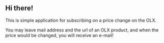 ## Hi there!

This is simple application for subscribing on a price change on the OLX.
<p>
You may leave mail address and the url of an OLX product, and when the price would be changed, you will receive an e-mail!
</p>

